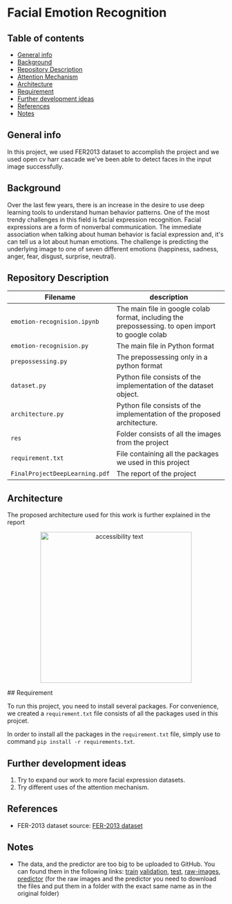 # Facial Emotion Recognition
## Table of contents
- [General info](#general-info)
- [Background](#Background)
- [Repository Description](#repository-description)
- [Attention Mechanism](#Attention-Mechanism)
- [Architecture](#Architecture)
- [Requirement](#Requirement)
- [Further development ideas](#further-development-ideas)
- [References](#References)
- [Notes](#Notes)
## General info
In this project, we used FER2013 dataset to accomplish the project and we used open cv harr cascade we've been able to detect  faces in the input image successfully.
## Background

Over the last few years, there is an increase in the desire to use deep learning tools to understand human behavior patterns. One of the most trendy challenges in this field is facial expression recognition. Facial expressions are a form of nonverbal communication. The immediate association when talking about human behavior is facial expression and, it's can tell us a lot about human emotions. The challenge is predicting the underlying image to one of seven different emotions (happiness, sadness, anger, fear, disgust, surprise, neutral).

## Repository Description

| Filename                    | description                                                                                       |
| --------------------------- | ------------------------------------------------------------------------------------------------- |
| `emotion-recognision.ipynb` | The main file in google colab format, including the prepossessing. to open import to google colab |
| `emotion-recognision.py`    | The main file in Python format                                                                    |
| `prepossessing.py`          | The prepossessing only in a python format                                                         |
| `dataset.py`                | Python file consists of the implementation of the dataset object.                                 |
| `architecture.py `          | Python file consists of the implementation of the proposed architecture.                          |
| `res `                      | Folder consists of all the images from the project                                                |
| `requirement.txt`           | File containing all the packages we used in this project                                          |
| `FinalProjectDeepLearning.pdf`           | The report of the project    
## Architecture

The proposed architecture used for this work is further explained in the report

<p align="center">
  <img src=".\res\Architecture.png" width="350" alt="accessibility text">
</p>
## Requirement

To run this project, you need to install several packages. For convenience, we created a `requirement.txt` file consists of all the packages used in this projcet.

In order to install all the packages in the `requirement.txt` file, simply use to command `pip install -r requirements.txt`.
## Further development ideas

1. Try to expand our work to more facial expression datasets.
2. Try different uses of the attention mechanism.
## References

- FER-2013 dataset source: [FER-2013 dataset]([http://grail.cs.washington.edu/projects/deepexpr/ferg-2d-db.html](https://www.kaggle.com/datasets/msambare/fer2013))

## Notes

- The data, and the predictor are too big to be uploaded to GitHub. You can found them in the following links:
  [train](https://drive.google.com/file/d/1wwtsQ1cCfpP132pGP7HZ5Ot7nmUZvimt/view?usp=sharing)
  [validation](https://drive.google.com/file/d/1q5qOGdZ0zkmZgv5Avyc1OrWa-FYNQX3S/view?usp=sharing),
  [test](https://drive.google.com/file/d/1pXyXMXUk08lZlnmqj-7hmD7xnKyM4Q7x/view?usp=sharing),
  [raw-images](https://drive.google.com/drive/folders/1FjyYvSZAEPQaoROEpr5FLtK2yGmLkt6x?usp=sharing),
  [predictor](https://drive.google.com/drive/folders/1o1DtnFnSwdRO8o23eW-a9jo_6cbY7ZA6?usp=sharing)
  (for the raw images and the predictor you need to download the files and put them in a folder with the exact same name as in the original folder)
